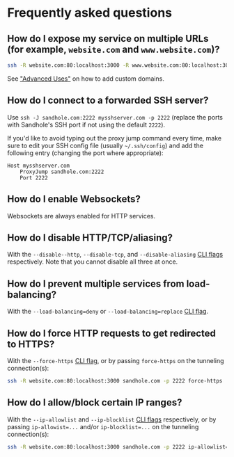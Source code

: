 # Frequently asked questions

## How do I expose my service on multiple URLs (for example, `website.com` and `www.website.com`)?

```bash
ssh -R website.com:80:localhost:3000 -R www.website.com:80:localhost:3000 sandhole.com -p 2222
```

See ["Advanced Uses"](./advanced_uses.md#custom-domains) on how to add custom domains.

## How do I connect to a forwarded SSH server?

Use `ssh -J sandhole.com:2222 mysshserver.com -p 2222` (replace the ports with Sandhole's SSH port if not using the default `2222`).

If you'd like to avoid typing out the proxy jump command every time, make sure to edit your SSH config file (usually `~/.ssh/config`) and add the following entry (changing the port where appropriate):

```ssh-config
Host mysshserver.com
	ProxyJump sandhole.com:2222
	Port 2222
```

## How do I enable Websockets?

Websockets are always enabled for HTTP services.

## How do I disable HTTP/TCP/aliasing?

With the `--disable--http`, `--disable-tcp`, and `--disable-aliasing` [CLI flags](./cli.md) respectively. Note that you cannot disable all three at once.

## How do I prevent multiple services from load-balancing?

With the `--load-balancing=deny` or `--load-balancing=replace` [CLI flag](./cli.md).

## How do I force HTTP requests to get redirected to HTTPS?

With the `--force-https` [CLI flag](./cli.md), or by passing `force-https` on the tunneling connection(s):

```bash
ssh -R website.com:80:localhost:3000 sandhole.com -p 2222 force-https
```

## How do I allow/block certain IP ranges?

With the `--ip-allowlist` and `--ip-blocklist` [CLI flags](./cli.md) respectively, or by passing `ip-allowist=...` and/or `ip-blocklist=...` on the tunneling connection(s):

```bash
ssh -R website.com:80:localhost:3000 sandhole.com -p 2222 ip-allowlist=10.0.0.0/8 ip-blocklist=10.1.0.0/16
```
